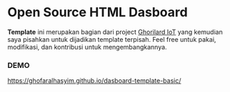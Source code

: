 # Open Source HTML Dasboard
**Template** ini merupakan bagian dari project [Ghorilard IoT](https://github.com/ghofaralhasyim/ghorilard-pwa) yang kemudian saya pisahkan untuk dijadikan template terpisah.  Feel free untuk pakai, modifikasi, dan kontribusi untuk mengembangkannya.

### DEMO
https://ghofaralhasyim.github.io/dasboard-template-basic/
